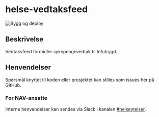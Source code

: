 # helse-vedtaksfeed

![Bygg og deploy](https://github.com/navikt/helse-vedtaksfeed/workflows/Bygg%20og%20deploy/badge.svg)

## Beskrivelse

Vedtaksfeed formidler sykepengevedtak til Infotrygd.

## Henvendelser

Spørsmål knyttet til koden eller prosjektet kan stilles som issues her på GitHub.

### For NAV-ansatte

Interne henvendelser kan sendes via Slack i kanalen [#helseytelser](https://nav-it.slack.com/archives/CD1KVMPJ6).
